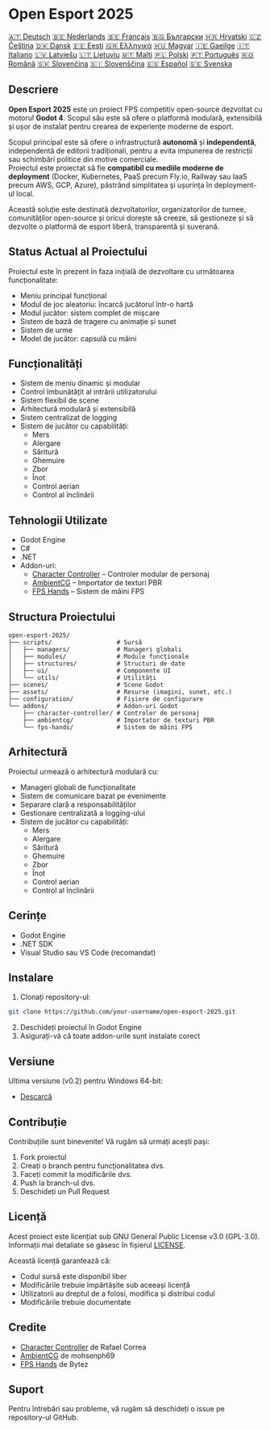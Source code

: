 # Open Esport 2025

[🇦🇹 Deutsch](deutsch.md) [🇧🇪 Nederlands](nederlands.md) [🇧🇪 Français](français.md) [🇧🇬 Български](български.md) [🇭🇷 Hrvatski](hrvatski.md) [🇨🇿 Čeština](čeština.md) [🇩🇰 Dansk](dansk.md) [🇪🇪 Eesti](eesti.md) [🇬🇷 Ελληνικά](ελληνικά.md) [🇭🇺 Magyar](magyar.md) [🇮🇪 Gaeilge](gaeilge.md) [🇮🇹 Italiano](italiano.md) [🇱🇻 Latviešu](latviešu.md) [🇱🇹 Lietuvių](lietuvių.md) [🇲🇹 Malti](malti.md) [🇵🇱 Polski](polski.md) [🇵🇹 Português](português.md) [🇷🇴 Română](română.md) [🇸🇰 Slovenčina](slovenčina.md) [🇸🇮 Slovenščina](slovenščina.md) [🇪🇸 Español](español.md) [🇸🇪 Svenska](svenska.md)

## Descriere

**Open Esport 2025** este un proiect FPS competitiv open-source dezvoltat cu motorul **Godot 4**. Scopul său este să ofere o platformă modulară, extensibilă și ușor de instalat pentru crearea de experiențe moderne de esport.

Scopul principal este să ofere o infrastructură **autonomă** și **independentă**, independentă de editorii tradiționali, pentru a evita impunerea de restricții sau schimbări politice din motive comerciale.  
Proiectul este proiectat să fie **compatibil cu mediile moderne de deployment** (Docker, Kubernetes, PaaS precum Fly.io, Railway sau IaaS precum AWS, GCP, Azure), păstrând simplitatea și ușurința în deployment-ul local.

Această soluție este destinată dezvoltatorilor, organizatorilor de turnee, comunităților open-source și oricui dorește să creeze, să gestioneze și să dezvolte o platformă de esport liberă, transparentă și suverană.

## Status Actual al Proiectului
Proiectul este în prezent în faza inițială de dezvoltare cu următoarea funcționalitate:
- Meniu principal funcțional
- Modul de joc aleatoriu: încarcă jucătorul într-o hartă
- Modul jucător: sistem complet de mișcare
- Sistem de bază de tragere cu animație și sunet
- Sistem de urme
- Model de jucător: capsulă cu mâini

## Funcționalități
- Sistem de meniu dinamic și modular
- Control îmbunătățit al intrării utilizatorului
- Sistem flexibil de scene
- Arhitectură modulară și extensibilă
- Sistem centralizat de logging
- Sistem de jucător cu capabilități:
  - Mers
  - Alergare
  - Săritură
  - Ghemuire
  - Zbor
  - Înot
  - Control aerian
  - Control al înclinării

## Tehnologii Utilizate
- Godot Engine
- C#
- .NET
- Addon-uri:
  - [Character Controller](https://github.com/expressobits/character-controller) – Controler modular de personaj
  - [AmbientCG](https://github.com/mohsenph69/godot-ambientcg) – Importator de texturi PBR
  - [FPS Hands](https://codeberg.org/Bytez/godot-fps-hands) – Sistem de mâini FPS

## Structura Proiectului
```
open-esport-2025/
├── scripts/                  # Sursă
│   ├── managers/             # Manageri globali
│   ├── modules/              # Module funcționale
│   ├── structures/           # Structuri de date
│   ├── ui/                   # Componente UI
│   └── utils/                # Utilități
├── scenes/                   # Scene Godot
├── assets/                   # Resurse (imagini, sunet, etc.)
├── configuration/            # Fișiere de configurare
└── addons/                   # Addon-uri Godot
    ├── character-controller/ # Controler de personaj
    ├── ambientcg/            # Importator de texturi PBR
    └── fps-hands/            # Sistem de mâini FPS
```

## Arhitectură
Proiectul urmează o arhitectură modulară cu:
- Manageri globali de funcționalitate
- Sistem de comunicare bazat pe evenimente
- Separare clară a responsabilităților
- Gestionare centralizată a logging-ului
- Sistem de jucător cu capabilități:
  - Mers
  - Alergare
  - Săritură
  - Ghemuire
  - Zbor
  - Înot
  - Control aerian
  - Control al înclinării

## Cerințe
- Godot Engine
- .NET SDK
- Visual Studio sau VS Code (recomandat)

## Instalare
1. Clonați repository-ul:
```bash
git clone https://github.com/your-username/open-esport-2025.git
```
2. Deschideți proiectul în Godot Engine
3. Asigurați-vă că toate addon-urile sunt instalate corect

## Versiune
Ultima versiune (v0.2) pentru Windows 64-bit:
- [Descarcă](https://antisys.fr/Games/openesport2025/Open-eSport-2025-v0.2.7z)

## Contribuție
Contribuțiile sunt binevenite! Vă rugăm să urmați acești pași:
1. Fork proiectul
2. Creați o branch pentru funcționalitatea dvs.
3. Faceți commit la modificările dvs.
4. Push la branch-ul dvs.
5. Deschideți un Pull Request

## Licență
Acest proiect este licențiat sub GNU General Public License v3.0 (GPL-3.0). Informații mai detaliate se găsesc în fișierul [LICENSE](LICENSE).

Această licență garantează că:
- Codul sursă este disponibil liber
- Modificările trebuie împărtășite sub aceeași licență
- Utilizatorii au dreptul de a folosi, modifica și distribui codul
- Modificările trebuie documentate

## Credite
- [Character Controller](https://github.com/expressobits/character-controller) de Rafael Correa
- [AmbientCG](https://github.com/mohsenph69/godot-ambientcg) de mohsenph69
- [FPS Hands](https://codeberg.org/Bytez/godot-fps-hands) de Bytez

## Suport
Pentru întrebări sau probleme, vă rugăm să deschideți o issue pe repository-ul GitHub. 